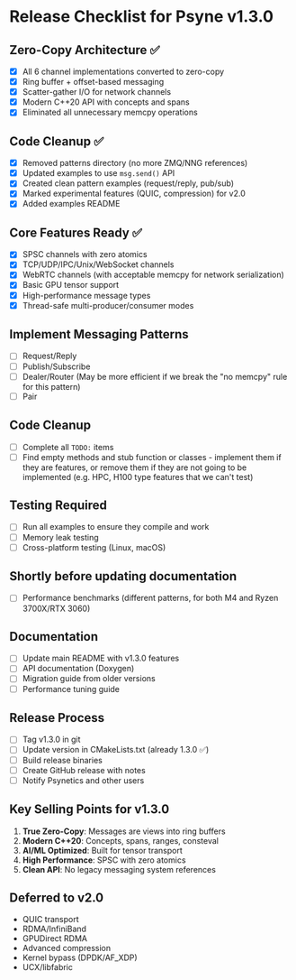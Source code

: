 # Release Checklist for Psyne v1.3.0

## Zero-Copy Architecture ✅
- [x] All 6 channel implementations converted to zero-copy
- [x] Ring buffer + offset-based messaging 
- [x] Scatter-gather I/O for network channels
- [x] Modern C++20 API with concepts and spans
- [x] Eliminated all unnecessary memcpy operations

## Code Cleanup ✅
- [x] Removed patterns directory (no more ZMQ/NNG references)
- [x] Updated examples to use `msg.send()` API
- [x] Created clean pattern examples (request/reply, pub/sub)
- [x] Marked experimental features (QUIC, compression) for v2.0
- [x] Added examples README

## Core Features Ready ✅
- [x] SPSC channels with zero atomics
- [x] TCP/UDP/IPC/Unix/WebSocket channels
- [x] WebRTC channels (with acceptable memcpy for network serialization)
- [x] Basic GPU tensor support
- [x] High-performance message types
- [x] Thread-safe multi-producer/consumer modes

## Implement Messaging Patterns
- [ ] Request/Reply
- [ ] Publish/Subscribe
- [ ] Dealer/Router (May be more efficient if we break the "no memcpy" rule for this pattern)
- [ ] Pair

## Code Cleanup
- [ ] Complete all `TODO:` items
- [ ] Find empty methods and stub function or classes - implement them if they are features, or remove them if they are not going to be implemented (e.g. HPC, H100 type features that we can't test)

## Testing Required
- [ ] Run all examples to ensure they compile and work
- [ ] Memory leak testing
- [ ] Cross-platform testing (Linux, macOS)

## Shortly before updating documentation
- [ ] Performance benchmarks (different patterns, for both M4 and Ryzen 3700X/RTX 3060)

## Documentation
- [ ] Update main README with v1.3.0 features
- [ ] API documentation (Doxygen)
- [ ] Migration guide from older versions
- [ ] Performance tuning guide

## Release Process
- [ ] Tag v1.3.0 in git
- [ ] Update version in CMakeLists.txt (already 1.3.0 ✅)
- [ ] Build release binaries
- [ ] Create GitHub release with notes
- [ ] Notify Psynetics and other users

## Key Selling Points for v1.3.0
1. **True Zero-Copy**: Messages are views into ring buffers
2. **Modern C++20**: Concepts, spans, ranges, consteval
3. **AI/ML Optimized**: Built for tensor transport
4. **High Performance**: SPSC with zero atomics
5. **Clean API**: No legacy messaging system references

## Deferred to v2.0
- QUIC transport
- RDMA/InfiniBand
- GPUDirect RDMA  
- Advanced compression
- Kernel bypass (DPDK/AF_XDP)
- UCX/libfabric